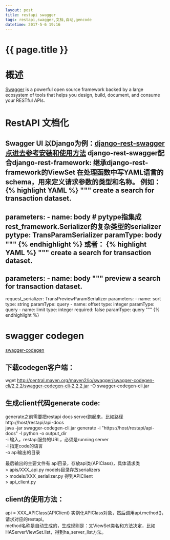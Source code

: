 ```yaml
---
layout: post
title: restapi swagger
tags: restapi,swagger,文档,自动,gencode
datetime: 2017-5-6 19:16
---
```


{{ page.title }}
================

# 概述
<a href="http://swagger.io/">Swagger</a> is a powerful open source framework backed by a large ecosystem of tools that helps you design, build, document, and consume your RESTful APIs.

# RestAPI 文档化
Swagger UI
以Django为例：<a href="https://github.com/marcgibbons/django-rest-swagger">django-rest-swagger 点进去参考安装和使用方法</a>
django-rest-swagger配合django-rest-framework:
继承django-rest-framework的ViewSet
在处理函数中写YAML语言的schema，用来定义请求参数的类型和名称。
例如：
{% highlight YAML %}
"""
create a search for transaction dataset.
---

parameters:
    - name: body
      # pytype指集成rest_framework.Serializer的复杂类型的serializer
      pytype: TransParamSerializer
      paramType: body
"""
{% endhighlight %}
或者：
{% highlight YAML %}
"""
create a search for transaction dataset.
---

parameters:
    - name: body
"""
preview a search for transaction dataset.
---

request_serializer: TransPreviewParamSerializer
parameters:
    - name: sort
      type: string
      paramType: query
    - name: offset
      type: integer
      paramType: query
    - name: limit
      type: integer
      required: false
      paramType: query
"""
{% endhighlight %}

# swagger codegen
<a href="https://github.com/swagger-api/swagger-codegen">swagger-codegen</a>

## 下载codegen客户端：
wget http://central.maven.org/maven2/io/swagger/swagger-codegen-cli/2.2.2/swagger-codegen-cli-2.2.2.jar -O swagger-codegen-cli.jar

## 生成client代码generate code:
<p>
generate之前需要把restapi docs server跑起来，比如路径http://host/restapi/api-docs<br/>
java -jar swagger-codegen-cli.jar generate -i "https://host/restapi/api-docs" -l python -o output_dir<br/>
-i 输入，restapi服务的URL，必须是running server<br/>
-l 指定code的语言<br/>
-o api输出的目录<br/>
</p>
<p>
最后输出的主要文件有
api目录，存放api类(APIClass)，具体请求类<br/>
> apis/XXX_api.py
models目录存放serializers<br/>
> models/XXX_serializer.py
得到APIClient<br/>
> api_client.py
</p>

## client的使用方法：
<p>
api = XXX_APIClass(APIClient) 实例化APIClass对象，然后调用api.method()，请求对应的restapi。<br/>
method名称是自动生成的，生成规则是：又ViewSet类名和方法决定，比如HAServerViewSet.list，得到ha_server_list方法。
</p>
